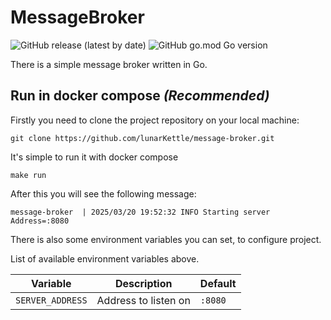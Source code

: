# MessageBroker

![GitHub release (latest by date)](https://img.shields.io/github/v/release/lunarKettle/message-broker?display_name=tag)
![GitHub go.mod Go version](https://img.shields.io/github/go-mod/go-version/lunarKettle/message-broker)

There is a simple message broker written in Go.

## Run in docker compose *(Recommended)*

Firstly you need to clone the project repository on your local machine:
```shell
git clone https://github.com/lunarKettle/message-broker.git
```

It's simple to run it with docker compose
```shell
make run
```

After this you will see the following message:
```shell
message-broker  | 2025/03/20 19:52:32 INFO Starting server Address=:8080
```

There is also some environment variables you can set, to configure project.

List of available environment variables above.

| Variable         | Description          | Default |
|------------------|----------------------|---------|
| `SERVER_ADDRESS` | Address to listen on | `:8080` |




